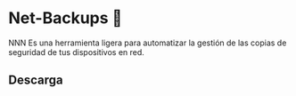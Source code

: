# Net-Backups 🚀


NNN Es una herramienta ligera para automatizar la gestión de las copias de seguridad de tus dispositivos en red. 

## Descarga
